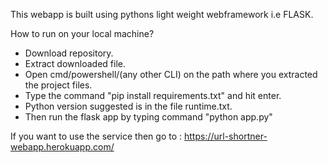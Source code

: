 This webapp is built using pythons light weight webframework i.e FLASK.

How to run on your local machine?
* Download repository.
* Extract downloaded file.
* Open cmd/powershell/(any other CLI) on the path where you extracted the project files.
* Type the command "pip install requirements.txt" and hit enter.
* Python version suggested is in the file runtime.txt.
* Then run the flask app by typing command "python app.py"


If you want to use the service then go to : https://url-shortner-webapp.herokuapp.com/
